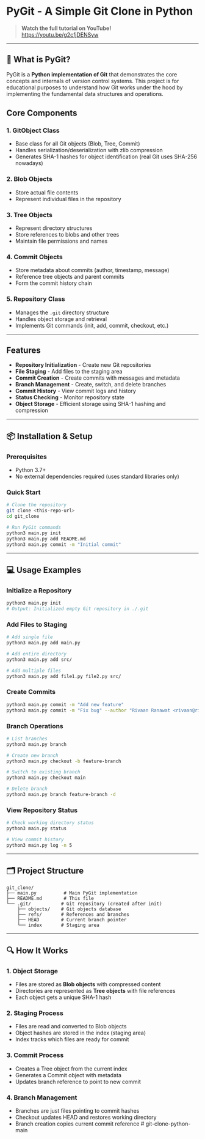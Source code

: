 # PyGit - A Simple Git Clone in Python

> **Watch the full tutorial on YouTube!**  
> https://youtu.be/g2cfjDENSyw

---

## 📖 What is PyGit?

PyGit is a **Python implementation of Git** that demonstrates the core concepts and internals of version control systems. This project is for educational purposes to understand how Git works under the hood by implementing the fundamental data structures and operations.

## Core Components

### 1. **GitObject Class**

- Base class for all Git objects (Blob, Tree, Commit)
- Handles serialization/deserialization with zlib compression
- Generates SHA-1 hashes for object identification (real Git uses SHA-256 nowadays)

### 2. **Blob Objects**

- Store actual file contents
- Represent individual files in the repository

### 3. **Tree Objects**

- Represent directory structures
- Store references to blobs and other trees
- Maintain file permissions and names

### 4. **Commit Objects**

- Store metadata about commits (author, timestamp, message)
- Reference tree objects and parent commits
- Form the commit history chain

### 5. **Repository Class**

- Manages the `.git` directory structure
- Handles object storage and retrieval
- Implements Git commands (init, add, commit, checkout, etc.)

---

## Features

- **Repository Initialization** - Create new Git repositories
- **File Staging** - Add files to the staging area
- **Commit Creation** - Create commits with messages and metadata
- **Branch Management** - Create, switch, and delete branches
- **Commit History** - View commit logs and history
- **Status Checking** - Monitor repository state
- **Object Storage** - Efficient storage using SHA-1 hashing and compression

---

## 📦 Installation & Setup

### Prerequisites

- Python 3.7+
- No external dependencies required (uses standard libraries only)

### Quick Start

```bash
# Clone the repository
git clone <this-repo-url>
cd git_clone

# Run PyGit commands
python3 main.py init
python3 main.py add README.md
python3 main.py commit -m "Initial commit"
```

---

## 💻 Usage Examples

### Initialize a Repository

```bash
python3 main.py init
# Output: Initialized empty Git repository in ./.git
```

### Add Files to Staging

```bash
# Add single file
python3 main.py add main.py

# Add entire directory
python3 main.py add src/

# Add multiple files
python3 main.py add file1.py file2.py src/
```

### Create Commits

```bash
python3 main.py commit -m "Add new feature"
python3 main.py commit -m "Fix bug" --author "Rivaan Ranawat <rivaan@rivaan.com>"
```

### Branch Operations

```bash
# List branches
python3 main.py branch

# Create new branch
python3 main.py checkout -b feature-branch

# Switch to existing branch
python3 main.py checkout main

# Delete branch
python3 main.py branch feature-branch -d
```

### View Repository Status

```bash
# Check working directory status
python3 main.py status

# View commit history
python3 main.py log -n 5
```

---

## 🗂️ Project Structure

```
git_clone/
├── main.py          # Main PyGit implementation
├── README.md        # This file
└── .git/           # Git repository (created after init)
    ├── objects/    # Git objects database
    ├── refs/       # References and branches
    ├── HEAD        # Current branch pointer
    └── index       # Staging area
```

---

## 🔍 How It Works

### 1. **Object Storage**

- Files are stored as **Blob objects** with compressed content
- Directories are represented as **Tree objects** with file references
- Each object gets a unique SHA-1 hash

### 2. **Staging Process**

- Files are read and converted to Blob objects
- Object hashes are stored in the index (staging area)
- Index tracks which files are ready for commit

### 3. **Commit Process**

- Creates a Tree object from the current index
- Generates a Commit object with metadata
- Updates branch reference to point to new commit

### 4. **Branch Management**

- Branches are just files pointing to commit hashes
- Checkout updates HEAD and restores working directory
- Branch creation copies current commit reference
#   g i t - c l o n e - p y t h o n - m a i n  
 